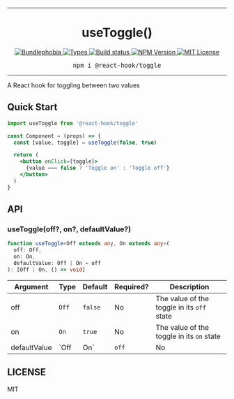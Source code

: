 <hr>
<div align="center">
  <h1 align="center">
    useToggle()
  </h1>
</div>

<p align="center">
  <a href="https://bundlephobia.com/result?p=@react-hook/toggle">
    <img alt="Bundlephobia" src="https://img.shields.io/bundlephobia/minzip/@react-hook/toggle?style=for-the-badge&labelColor=24292e">
  </a>
  <a aria-label="Types" href="https://www.npmjs.com/package/@react-hook/toggle">
    <img alt="Types" src="https://img.shields.io/npm/types/@react-hook/toggle?style=for-the-badge&labelColor=24292e">
  </a>
  <a aria-label="Build status" href="https://travis-ci.com/jaredLunde/react-hook">
    <img alt="Build status" src="https://img.shields.io/travis/com/jaredLunde/react-hook?style=for-the-badge&labelColor=24292e">
  </a>
  <a aria-label="NPM version" href="https://www.npmjs.com/package/@react-hook/toggle">
    <img alt="NPM Version" src="https://img.shields.io/npm/v/@react-hook/toggle?style=for-the-badge&labelColor=24292e">
  </a>
  <a aria-label="License" href="https://jaredlunde.mit-license.org/">
    <img alt="MIT License" src="https://img.shields.io/npm/l/@react-hook/toggle?style=for-the-badge&labelColor=24292e">
  </a>
</p>

<pre align="center">npm i @react-hook/toggle</pre>
<hr>

A React hook for toggling between two values

## Quick Start

```jsx harmony
import useToggle from '@react-hook/toggle'

const Component = (props) => {
  const [value, toggle] = useToggle(false, true)

  return (
    <button onClick={toggle}>
      {value === false ? 'Toggle on' : 'Toggle off'}
    </button>
  )
}
```

## API

### useToggle(off?, on?, defaultValue?)

```ts
function useToggle<Off extends any, On extends any>(
  off: Off,
  on: On,
  defaultValue: Off | On = off
): [Off | On, () => void]
```

| Argument     | Type       | Default | Required? | Description                                                        |
| ------------ | ---------- | ------- | --------- | ------------------------------------------------------------------ |
| off          | `Off`      | `false` | No        | The value of the toggle in its `off` state                         |
| on           | `On`       | `true`  | No        | The value of the toggle in its `on` state                          |
| defaultValue | `Off | On` | `off`   | No        | The default value of the toggle, either the value of `off` or `on` |

## LICENSE

MIT
